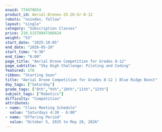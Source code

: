 ```yaml
---
ecwid: 774478654
product_id: Aerial-Drones-25-26-Gr-8-12
robots: "noindex, follow"
layout: "single"
category: "Subscription Classes"
price: 210.51578947368424
weight: "53"
start_date: "2025-10-05"
end_date: "2026-05-28"
start_time: "4:30"
end_time: "6:00"
page_title: "Aerial Drone Competition for Grades 8-12"
page_subtitle: "Sky High Challenge: Piloting and Coding"
featured: 178
ribbon: "Starting Soon"
title: "Aerial Drone Competition for Grades 8-12 | Blue Ridge Boost"
day_tags: ["Saturday"]
grade_tags: ["8th","9th","10th","11th","12th"]
subject_tags: ["Robotics"]
difficulty: "Competition"
attributes:
- name: "Class Meeting Schedule"
  value: "Saturdays 4:30 - 6:00"
- name: "Offering Period"
  value: "October 5, 2025 to May 28, 2026"
---
```

